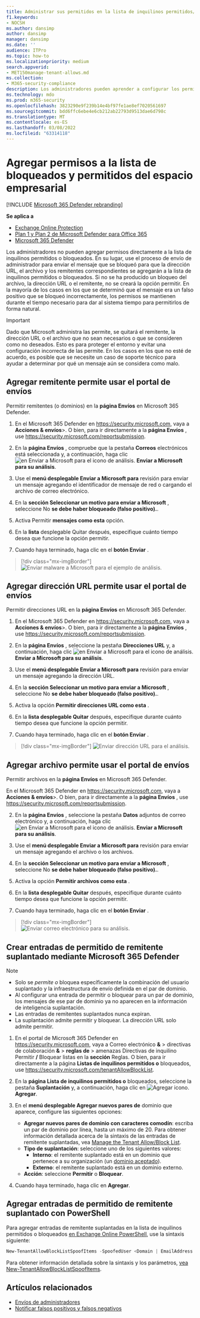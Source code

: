 ```yaml
---
title: Administrar sus permitidos en la lista de inquilinos permitidos/bloqueados
f1.keywords:
- NOCSH
ms.author: dansimp
author: dansimp
manager: dansimp
ms.date: ''
audience: ITPro
ms.topic: how-to
ms.localizationpriority: medium
search.appverid:
- MET150manage-tenant-allows.md
ms.collection:
- M365-security-compliance
description: Los administradores pueden aprender a configurar los permisos en la lista de inquilinos permitidos o bloqueados en el portal de seguridad.
ms.technology: mdo
ms.prod: m365-security
ms.openlocfilehash: 3823290e9f239b14e4bf97fe1ae8ef7020561697
ms.sourcegitcommit: bdd6ffc6ebe4e6cb212ab22793d9513dae6d798c
ms.translationtype: MT
ms.contentlocale: es-ES
ms.lasthandoff: 03/08/2022
ms.locfileid: "63314118"
---
```

# <a name="add-allows-in-the-tenant-allowblock-list"></a>Agregar permisos a la lista de bloqueados y permitidos del espacio empresarial

[!INCLUDE [Microsoft 365 Defender rebranding](../includes/microsoft-defender-for-office.md)]

**Se aplica a**
- [Exchange Online Protection](exchange-online-protection-overview.md)
- [Plan 1 y Plan 2 de Microsoft Defender para Office 365](defender-for-office-365.md)
- [Microsoft 365 Defender](../defender/microsoft-365-defender.md)

Los administradores no pueden agregar permisos directamente a la lista de inquilinos permitidos o bloqueados. En su lugar, use el proceso de envío de administrador para enviar el mensaje que se bloqueó para que la dirección URL, el archivo y los remitentes correspondientes se agregarán a la lista de inquilinos permitidos o bloqueados. Si no se ha producido un bloqueo del archivo, la dirección URL o el remitente, no se creará la opción permitir. En la mayoría de los casos en los que se determinó que el mensaje era un falso positivo que se bloqueó incorrectamente, los permisos se mantienen durante el tiempo necesario para dar al sistema tiempo para permitirlos de forma natural.

> [!IMPORTANT]
> Dado que Microsoft administra las permite, se quitará el remitente, la dirección URL o el archivo que no sean necesarios o que se consideren como no deseados. Esto es para proteger el entorno y evitar una configuración incorrecta de las permite. En los casos en los que no esté de acuerdo, es posible que se necesite un caso de soporte técnico para ayudar a determinar por qué un mensaje aún se considera como malo.

## <a name="add-sender-allows-using-the-submissions-portal"></a>Agregar remitente permite usar el portal de envíos 

Permitir remitentes (o dominios) en la **página Envíos** en Microsoft 365 Defender. 

1. En el Microsoft 365 Defender en <https://security.microsoft.com>, vaya a **Acciones & envíos**\>. O bien, para ir directamente a la **página Envíos** , use <https://security.microsoft.com/reportsubmission>.

2. En la **página Envíos** , compruebe que la pestaña **Correos** electrónicos está seleccionada y, a continuación, haga clic ![en Enviar a Microsoft para el icono de análisis.](../../media/m365-cc-sc-create-icon.png) **Enviar a Microsoft para su análisis**.

3. Use el **menú desplegable Enviar a Microsoft para** revisión para enviar un mensaje agregando el identificador de mensaje de red o cargando el archivo de correo electrónico. 

4. En la **sección Seleccionar un motivo para enviar a Microsoft** , seleccione No **se debe haber bloqueado (falso positivo).**. 

5. Activa Permitir **mensajes como esta** opción. 

6. En la **lista** desplegable Quitar después, especifique cuánto tiempo desea que funcione la opción permitir.

7. Cuando haya terminado, haga clic en el **botón Enviar** .

> [!div class="mx-imgBorder"]
> ![Enviar malware a Microsoft para el ejemplo de análisis.](../../media/admin-submission-allow-messages.png)

## <a name="add-url-allows-using-the-submissions-portal"></a>Agregar dirección URL permite usar el portal de envíos

Permitir direcciones URL en la **página Envíos** en Microsoft 365 Defender.

1. En el Microsoft 365 Defender en <https://security.microsoft.com>, vaya a **Acciones & envíos**\>. O bien, para ir directamente a la **página Envíos** , use <https://security.microsoft.com/reportsubmission>.

2. En la **página Envíos** , seleccione la pestaña **Direcciones URL** y, a continuación, haga clic ![en Enviar a Microsoft para el icono de análisis.](../../media/m365-cc-sc-create-icon.png) **Enviar a Microsoft para su análisis**.

3. Use el **menú desplegable Enviar a Microsoft para** revisión para enviar un mensaje agregando la dirección URL.

4. En la **sección Seleccionar un motivo para enviar a Microsoft** , seleccione No **se debe haber bloqueado (falso positivo).**.

5. Activa la opción **Permitir direcciones URL como esta** .

6. En la **lista desplegable Quitar** después, especifique durante cuánto tiempo desea que funcione la opción permitir.

7. Cuando haya terminado, haga clic en el **botón Enviar** .

> [!div class="mx-imgBorder"]
> ![Enviar dirección URL para el análisis.](../../media/submit-url-for-analysis.png)

## <a name="add-file-allows-using-the-submissions-portal"></a>Agregar archivo permite usar el portal de envíos

Permitir archivos en la **página Envíos** en Microsoft 365 Defender.

En el Microsoft 365 Defender en <https://security.microsoft.com>, vaya a **Acciones & envíos**\>. O bien, para ir directamente a la **página Envíos** , use <https://security.microsoft.com/reportsubmission>.

2. En la **página Envíos** , seleccione la pestaña **Datos** adjuntos de correo electrónico y, a continuación, haga clic ![en Enviar a Microsoft para el icono de análisis.](../../media/m365-cc-sc-create-icon.png) **Enviar a Microsoft para su análisis**.

3. Use el **menú desplegable Enviar a Microsoft para** revisión para enviar un mensaje agregando el archivo o los archivos.

4. En la **sección Seleccionar un motivo para enviar a Microsoft** , seleccione No **se debe haber bloqueado (falso positivo).**.

5. Activa la opción **Permitir archivos como esta** .

6. En la **lista desplegable Quitar** después, especifique durante cuánto tiempo desea que funcione la opción permitir.

7. Cuando haya terminado, haga clic en el **botón Enviar** .

> [!div class="mx-imgBorder"]
> ![Enviar correo electrónico para su análisis.](../../media/submit-email-for-analysis.png)


## <a name="create-spoofed-sender-allow-entries-using-microsoft-365-defender"></a>Crear entradas de permitido de remitente suplantado mediante Microsoft 365 Defender

> [!NOTE]
> 
> - Solo se _permite o_ bloquea específicamente la combinación del  usuario suplantado y la infraestructura de envío definida en el par de dominio.
> - Al configurar una entrada de permitir o bloquear para un par de dominio, los mensajes de ese par de dominio ya no aparecen en la información de inteligencia suplantación.
> - Las entradas de remitentes suplantados nunca expiran.
> - La suplantación admite permitir y bloquear. La dirección URL solo admite permitir.

1. En el portal de Microsoft 365 Defender en <https://security.microsoft.com>, vaya a Correo electrónico **&** \> directivas de colaboración **&** \> **reglas de** \> amenazas Directivas de inquilino Permitir **/** Bloquear listas en la **sección** Reglas. O bien, para ir directamente a la página **Listas de inquilinos permitidos o** bloqueados, use <https://security.microsoft.com/tenantAllowBlockList>.

2. En la **página Lista de inquilinos permitidos o** bloqueados, seleccione la pestaña **Suplantación** y, a continuación, haga clic en ![Agregar icono.](../../media/m365-cc-sc-create-icon.png) **Agregar**.

3. En el **menú desplegable Agregar nuevos pares de** dominio que aparece, configure las siguientes opciones:
   - **Agregar nuevos pares de dominio con caracteres comodín**: escriba un par de dominio por línea, hasta un máximo de 20. Para obtener información detallada acerca de la sintaxis de las entradas de remitente suplantadas, vea [Manage the Tenant Allow/Block List](tenant-allow-block-list.md).
   - **Tipo de suplantación**: seleccione uno de los siguientes valores:
     - **Interno**: el remitente suplantado está en un dominio que pertenece a su organización (un [dominio aceptado](/exchange/mail-flow-best-practices/manage-accepted-domains/manage-accepted-domains)).
     - **Externo**: el remitente suplantado está en un dominio externo.
   - **Acción**: seleccione **Permitir** o **Bloquear**.

4. Cuando haya terminado, haga clic en **Agregar**.

## <a name="add-spoofed-sender-allow-entries-using-powershell"></a>Agregar entradas de permitido de remitente suplantado con PowerShell

Para agregar entradas de remitente suplantadas en la lista de inquilinos permitidos o bloqueados [en Exchange Online PowerShell](/exchange/connect-to-exchange-online-powershell), use la sintaxis siguiente:

```powershell
New-TenantAllowBlockListSpoofItems -SpoofedUser <Domain | EmailAddress | *> -SendingInfrastructure <Domain | IPAddress/24> -SpoofType <External | Internal> -Action <Allow | Block>
```

Para obtener información detallada sobre la sintaxis y los parámetros, [vea New-TenantAllowBlockListSpoofItems](/powershell/module/exchange/new-tenantallowblocklistspoofitems).

## <a name="related-articles"></a>Artículos relacionados

- [Envíos de administradores](admin-submission.md)
- [Notificar falsos positivos y falsos negativos](report-false-positives-and-false-negatives.md)
